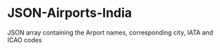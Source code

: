 # JSON-Airports-India
JSON array containing the Arport names, corresponding city, IATA and ICAO codes
